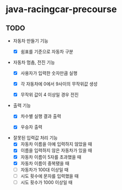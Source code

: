 # java-racingcar-precourse

## TODO
- 자동차 만들기 기능
  - [X] 쉼표를 기준으로 자동차 구분


- 자동차 멈춤, 전진 기능
  - [X] 사용자가 입력한 숫자만큼 실행
  - [X] 각 자동차에 0에서 9사이의 무작위값 생성
  - [X] 무작위 값이 4 이상일 경우 전진


- 출력 기능
  - [X] 차수별 실행 결과 출력
  - [X] 우승자 출력


- 잘못된 입력값 처리 기능
  - [X] 자동차 이름을 아예 입력하지 않았을 때
  - [X] 이름을 입력하지 않은 자동차가 있을 때
  - [X] 자동차 이름이 5자를 초과했을 때
  - [X] 자동차 이름이 중복됐을 때
  - [ ] 자동차가 100대 이상일 때
  - [ ] 시도 횟수에 문자를 입력했을 때
  - [ ] 시도 횟수가 1000 이상일 때